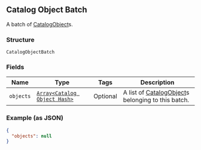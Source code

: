 ## Catalog Object Batch

A batch of [CatalogObject](#type-catalogobject)s.

### Structure

`CatalogObjectBatch`

### Fields

| Name | Type | Tags | Description |
|  --- | --- | --- | --- |
| `objects` | [`Array<Catalog Object Hash>`](/doc/models/catalog-object.md) | Optional | A list of [CatalogObject](#type-catalogobject)s belonging to this batch. |

### Example (as JSON)

```json
{
  "objects": null
}
```

